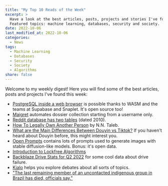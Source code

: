 ```yaml
---
title: "My Top 10 Reads of the Week"
excerpt: >
  Have a look at the best articles, posts, projects and stories I've found this week.
  Featured topics: machine learning, databases, security and society.
date: 2022-10-06
last_modified_at: 2022-10-06
categories:
  - News
tags:
  - Machine Learning
  - Databases
  - Security
  - Society
  - Algorithms
share: false
---
```


Welcome to my weekly digest! Here you will find some of the best articles, posts and projects I've found this week:

- [PostgreSQL inside a web browser](https://supabase.com/blog/postgres-wasm) is possible thanks to WASM and the teams at Supabase and Snaplet. It's open source too!
- [Maigret](https://github.com/soxoj/maigret) automates dossier collection starting from a username only.
- [Reddit database has two tables](https://kevin.burke.dev/kevin/reddits-database-has-two-tables/) (dated 2010).
- [How To Legally Own Another Person](https://medium.com/incerto/how-to-legally-own-another-person-4145a1802bf6) by N.N. Taleb.
- [What are the Main Differences Between Douyin vs Tiktok?](https://gab-china.com/what-are-the-main-differences-between-douyin-vs-tiktok/) If you haven't heard about Douyin before, this might interest you.
- [Open Prompts](https://github.com/krea-ai/open-prompts) contains lots of prompts used to generate images with stable diffusion-like models. Bonus: it's open data.
- [Introduction to Lockfree Algorithms](https://www.1024cores.net/home/lock-free-algorithms)
- [Backblaze Drive Stats for Q2 2022](https://www.backblaze.com/blog/backblaze-drive-stats-for-q2-2022/) for some cool data about drive failure.
- [Kialo](https://www.kialo.com/) helps you explore debates about all sorts of topics.
- ["The last remaining member of an uncontacted indigenous group in Brazil has died, officials say."](https://www.bbc.com/news/world-latin-america-62712318) 
